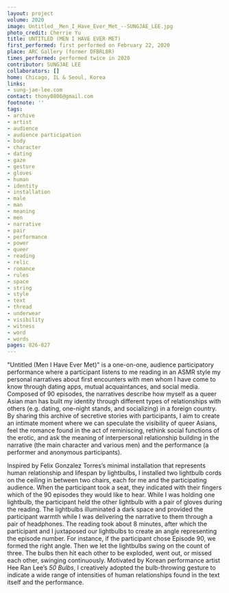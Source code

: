 ```yaml
---
layout: project
volume: 2020
image: Untitled__Men_I_Have_Ever_Met_--SUNGJAE_LEE.jpg
photo_credit: Cherrie Yu
title: UNTITLED (MEN I HAVE EVER MET)
first_performed: first performed on February 22, 2020
place: ARC Gallery (former DFBRL8R)
times_performed: performed twice in 2020
contributor: SUNGJAE LEE
collaborators: []
home: Chicago, IL & Seoul, Korea
links:
- sung-jae-lee.com
contact: thony0806@gmail.com
footnote: ''
tags:
- archive
- artist
- audience
- audience participation
- body
- character
- dating
- gaze
- gesture
- gloves
- human
- identity
- installation
- male
- man
- meaning
- men
- narrative
- pair
- performance
- power
- queer
- reading
- relic
- romance
- rules
- space
- string
- style
- text
- thread
- underwear
- visibility
- witness
- word
- words
pages: 826-827
---
```




"Untitled (Men I Have Ever Met)" is a one-on-one, audience participatory performance where a participant listens to me reading in an ASMR style my personal narratives about first encounters with men whom I have come to know through dating apps, mutual acquaintances, and social media. Composed of 90 episodes, the narratives describe how myself as a queer Asian man has built my identity through different types of relationships with others (e.g. dating, one-night stands, and socializing) in a foreign country. By sharing this archive of secretive stories with participants, I aim to create an intimate moment where we can speculate the visibility of queer Asians, feel the romance found in the act of reminiscing, rethink social functions of the erotic, and ask the meaning of interpersonal relationship building in the narrative (the main character and various men) and the performance (a performer and anonymous participants).

Inspired by Felix Gonzalez Torres’s minimal installation that represents human relationship and lifespan by lightbulbs, I installed two lightbulb cords on the ceiling in between two chairs, each for me and the participating audience. When the participant took a seat, they indicated with their fingers which of the 90 episodes they would like to hear. While I was holding one lightbulb, the participant held the other lightbulb with a pair of gloves during the reading. The lightbulbs illuminated a dark space and provided the participant warmth while I was delivering the narrative to them through a pair of headphones. The reading took about 8 minutes, after which the participant and I juxtaposed our lightbulbs to create an angle representing the episode number. For instance, if the participant chose Episode 90, we formed the right angle. Then we let the lightbulbs swing on the count of three. The bulbs then hit each other to be exploded, went out, or missed each other, swinging continuously. Motivated by Korean performance artist Hee Ran Lee’s *50 Bulbs*, I creatively adopted the bulb-throwing gesture to indicate a wide range of intensities of human relationships found in the text itself and the performance.
